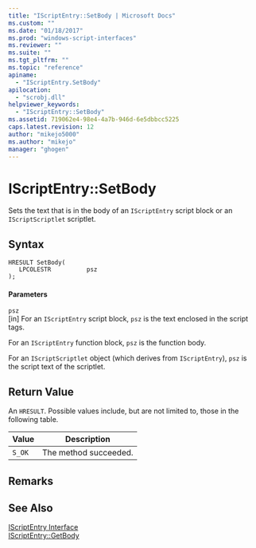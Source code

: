 ```yaml
---
title: "IScriptEntry::SetBody | Microsoft Docs"
ms.custom: ""
ms.date: "01/18/2017"
ms.prod: "windows-script-interfaces"
ms.reviewer: ""
ms.suite: ""
ms.tgt_pltfrm: ""
ms.topic: "reference"
apiname: 
  - "IScriptEntry.SetBody"
apilocation: 
  - "scrobj.dll"
helpviewer_keywords: 
  - "IScriptEntry::SetBody"
ms.assetid: 719062e4-98e4-4a7b-946d-6e5dbbcc5225
caps.latest.revision: 12
author: "mikejo5000"
ms.author: "mikejo"
manager: "ghogen"
---
```

# IScriptEntry::SetBody
Sets the text that is in the body of an `IScriptEntry` script block or an `IScriptScriptlet` scriptlet.  
  
## Syntax  
  
```  
HRESULT SetBody(  
   LPCOLESTR          psz  
);  
```  
  
#### Parameters  
 `psz`  
 [in] For an `IScriptEntry` script block, `psz` is the text enclosed in the script tags.  
  
 For an `IScriptEntry` function block, `psz` is the function body.  
  
 For an `IScriptScriptlet` object (which derives from `IScriptEntry`), `psz` is the script text of the scriptlet.  
  
## Return Value  
 An `HRESULT`. Possible values include, but are not limited to, those in the following table.  
  
|Value|Description|  
|-----------|-----------------|  
|`S_OK`|The method succeeded.|  
  
## Remarks  
  
## See Also  
 [IScriptEntry Interface](../../winscript/reference/iscriptentry-interface.md)   
 [IScriptEntry::GetBody](../../winscript/reference/iscriptentry-getbody.md)